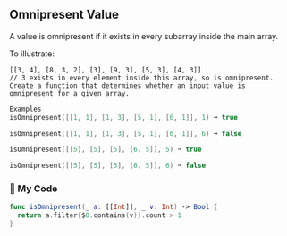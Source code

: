 ## Omnipresent Value

A value is omnipresent if it exists in every subarray inside the main array.

To illustrate:
```
[[3, 4], [8, 3, 2], [3], [9, 3], [5, 3], [4, 3]]
// 3 exists in every element inside this array, so is omnipresent.
Create a function that determines whether an input value is omnipresent for a given array.
```
```swift
Examples
isOmnipresent([[1, 1], [1, 3], [5, 1], [6, 1]], 1) ➞ true

isOmnipresent([[1, 1], [1, 3], [5, 1], [6, 1]], 6) ➞ false

isOmnipresent([[5], [5], [5], [6, 5]], 5) ➞ true

isOmnipresent([[5], [5], [5], [6, 5]], 6) ➞ false
```
### 🌇 My Code
```swift
func isOmnipresent(_ a: [[Int]], _ v: Int) -> Bool {
  return a.filter{$0.contains(v)}.count > 1
}
```
